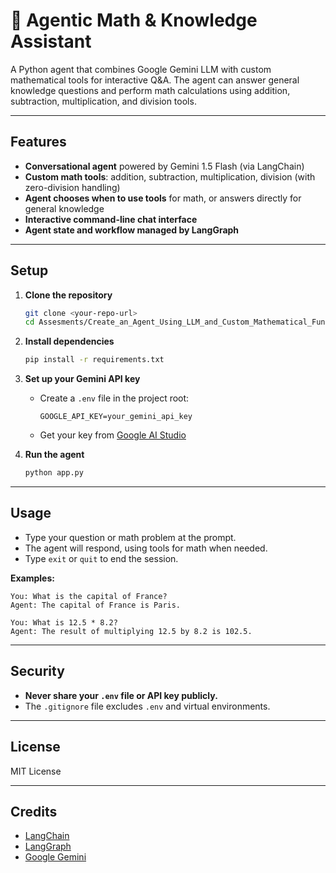 # 🤖 Agentic Math & Knowledge Assistant

A Python agent that combines Google Gemini LLM with custom mathematical tools for interactive Q&A. The agent can answer general knowledge questions and perform math calculations using addition, subtraction, multiplication, and division tools.

---

## Features

- **Conversational agent** powered by Gemini 1.5 Flash (via LangChain)
- **Custom math tools**: addition, subtraction, multiplication, division (with zero-division handling)
- **Agent chooses when to use tools** for math, or answers directly for general knowledge
- **Interactive command-line chat interface**
- **Agent state and workflow managed by LangGraph**

---

## Setup

1. **Clone the repository**

   ```bash
   git clone <your-repo-url>
   cd Assesments/Create_an_Agent_Using_LLM_and_Custom_Mathematical_Functions
   ```

2. **Install dependencies**

   ```bash
   pip install -r requirements.txt
   ```

3. **Set up your Gemini API key**

   - Create a `.env` file in the project root:
     ```
     GOOGLE_API_KEY=your_gemini_api_key
     ```
   - Get your key from [Google AI Studio](https://aistudio.google.com/app/apikey)

4. **Run the agent**

   ```bash
   python app.py
   ```

---

## Usage

- Type your question or math problem at the prompt.
- The agent will respond, using tools for math when needed.
- Type `exit` or `quit` to end the session.

**Examples:**
```
You: What is the capital of France?
Agent: The capital of France is Paris.

You: What is 12.5 * 8.2?
Agent: The result of multiplying 12.5 by 8.2 is 102.5.
```

---

## Security

- **Never share your `.env` file or API key publicly.**
- The `.gitignore` file excludes `.env` and virtual environments.

---

## License

MIT License

---

## Credits

- [LangChain](https://langchain.com/)
- [LangGraph](https://github.com/langchain-ai/langgraph)
- [Google Gemini](https://aistudio.google.com/)